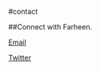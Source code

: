 #contact

##Connect with Farheen.

<a href="mailto:farheen.m.malik+sinyc@gmail.com" target="_top">Email</a>

[Twitter](http://twitter.com/farheenmmalik)